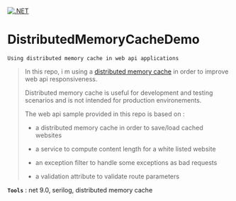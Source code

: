 [![.NET](https://github.com/aimenux/DistributedMemoryCacheDemo/actions/workflows/ci.yml/badge.svg)](https://github.com/aimenux/DistributedMemoryCacheDemo/actions/workflows/ci.yml)

# DistributedMemoryCacheDemo
```
Using distributed memory cache in web api applications
```

> In this repo, i m using a [distributed memory cache](https://docs.microsoft.com/en-us/aspnet/core/performance/caching/distributed?view=aspnetcore-5.0#distributed-memory-cache) in order to improve web api responsiveness.
>
> Distributed memory cache is useful for development and testing scenarios and is not intended for production environements.
>
> The web api sample provided in this repo is based on :
>
> - a distributed memory cache in order to save/load cached websites
>
> - a service to compute content length for a white listed website
>
> - an exception filter to handle some exceptions as bad requests
>
> - a validation attribute to validate route parameters
>

**`Tools`** : net 9.0, serilog, distributed memory cache